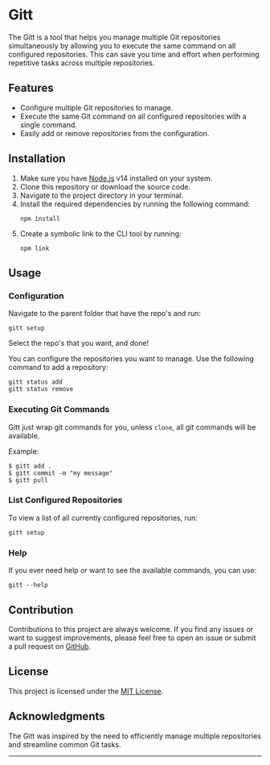 # Gitt

The Gitt is a tool that helps you manage multiple Git repositories simultaneously by allowing you to execute the same command on all configured repositories. This can save you time and effort when performing repetitive tasks across multiple repositories.

## Features

- Configure multiple Git repositories to manage.
- Execute the same Git command on all configured repositories with a single command.
- Easily add or remove repositories from the configuration.

## Installation

1. Make sure you have [Node.js](https://nodejs.org) v14 installed on your system.
2. Clone this repository or download the source code.
3. Navigate to the project directory in your terminal.
4. Install the required dependencies by running the following command:
   ```
   npm install
   ```
5. Create a symbolic link to the CLI tool by running:
   ```
   npm link
   ```

## Usage

### Configuration

Navigate to the parent folder that have the repo's and run:

```
gitt setup
```

Select the repo's that you want, and done!

You can configure the repositories you want to manage. Use the following command to add a repository:

```
gitt status add
gitt status remove
```

### Executing Git Commands

Gitt just wrap git commands for you, unless `clone`, all git commands will be available.

Example:

```
$ gitt add .
$ gitt commit -m "my message"
$ gitt pull
```

### List Configured Repositories

To view a list of all currently configured repositories, run:

```
gitt setup
```

### Help

If you ever need help or want to see the available commands, you can use:

```
gitt --help
```

## Contribution

Contributions to this project are always welcome. If you find any issues or want to suggest improvements, please feel free to open an issue or submit a pull request on [GitHub](https://github.com/your-username/git-repo-manager).

## License

This project is licensed under the [MIT License](LICENSE).

## Acknowledgments

The Gitt was inspired by the need to efficiently manage multiple repositories and streamline common Git tasks.

---
